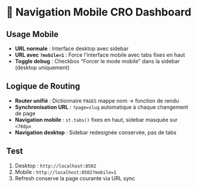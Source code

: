 # 📱 Navigation Mobile CRO Dashboard

## Usage Mobile

- **URL normale** : Interface desktop avec sidebar
- **URL avec `?mobile=1`** : Force l'interface mobile avec tabs fixes en haut
- **Toggle debug** : Checkbox "Forcer le mode mobile" dans la sidebar (desktop uniquement)

## Logique de Routing

- **Router unifié** : Dictionnaire `PAGES` mappe nom → fonction de rendu
- **Synchronisation URL** : `?page=slug` automatique à chaque changement de page
- **Navigation mobile** : `st.tabs()` fixes en haut, sidebar masquée sur `<768px`
- **Navigation desktop** : Sidebar redesignée conservée, pas de tabs

## Test

1. Desktop : `http://localhost:8502`
2. Mobile : `http://localhost:8502?mobile=1`
3. Refresh conserve la page courante via URL sync
